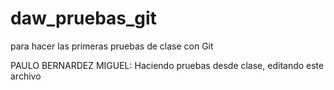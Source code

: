 daw_pruebas_git
===============

para hacer las primeras pruebas de clase con Git


PAULO BERNARDEZ MIGUEL: Haciendo pruebas desde clase, editando este archivo